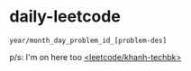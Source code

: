 # daily-leetcode

`year/month_day_problem_id_[problem-des]`

p/s: I'm on here too [<leetcode/khanh-techbk>](https://leetcode.com/u/khanh-techbk/)
